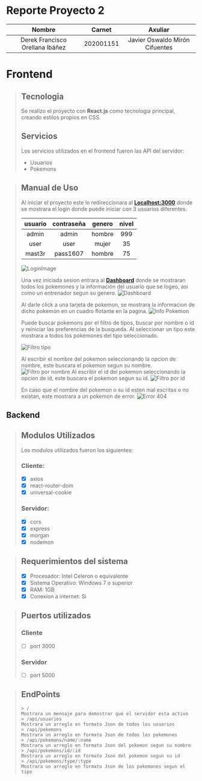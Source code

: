 # Reporte Proyecto 2
|             Nombre              |  Carnet   |            Axuliar             |
| :-----------------------------: | :-------: | :----------------------------: |
| Derek Francisco Orellana Ibáñez | 202001151 | Javier Oswaldo Mirón Cifuentes |
# Frontend
> ## Tecnologia
> Se realizo el proyecto con **React.js** como tecnologia principal, creando estilos propios en CSS.
> ## Servicios
> Los servicios utilizados en el frontend fueron las API del servidor: 
> + Usuarios
> + Pokemons

> ## Manual de Uso
> Al iniciar el proyecto este lo redireccionara al **[Localhost:3000](http://localhost:3000)** donde se mostrara el login donde puede iniciar con 3 usuarios diferentes.
> 
> | usuario | contraseña | genero | nivel |
> | :-----: | :--------: | :----: | :---: |
> |  admin  |   admin    | hombre |  999  |
> |  user   |    user    | mujer  |  35   |
> | mast3r  |  pass1607  | hombre |  75   |
> 
> ![LoginImage](https://i.imgur.com/J3TTetH.png, "Imagen del login")
>
> Una vez iniciada sesion entrara al **[Dashboard](http://localhost:3000/dashboard)** donde se mostraran todos los pokemones y la información del usuario que se logeo, asi como un entrenador segun su genero.
> ![Dashboard](https://i.imgur.com/o8Z1lXG.png, "Imagen Dashboard")
> 
> Al darle click a una tarjeta de pokemon, se mostrara la informacion de dicho pokemon en un cuadro flotante en la pagina.
> ![Info Pokemon](https://i.imgur.com/4njXaTC.png, "Imagen Info Pokemon")
> 
> Puede buscar pokemons por el filtro de tipos, buscar por nombre o id y reiniciar las preferencias de la busqueda. Al seleccionar un tipo este mostrara a todos los pokemones del tipo seleccionado.
> 
> ![Filtro tipo](https://i.imgur.com/kDCxCt8.png, "Imagen Busqueda por filtro")
> 
> Al escribir el nombre del pokemon seleccionando la opcion de nombre, este buscara el pokemon segun su nombre.
> ![Filtro por nombre](https://i.imgur.com/Rlgf9S9.png, "Imagen Busqueda por nombre")
> Al escribir el id del pokemon seleccionando la opcion de id, este buscara el pokemon segun su id.
> ![Filtro por id](https://i.imgur.com/2TyiD1i.png, "Imagen Busqueda por id")
> 
> En caso que el nombre del pokemon o su id esten mal escritas o no existan, este mostrara a un pokemon de error.
> ![Error 404](https://i.imgur.com/eQzUL8t.png, "Imagen Busqueda resultado error")

## Backend
> ## Modulos Utilizados
> Los modulos utilizados fueron los siguientes: 
> ### Cliente:  
> - [x] axios
> - [x] react-router-dom
> - [x] universal-cookie
> ### Servidor:
> - [x] cors
> - [x] express
> - [x] morgan
> - [x] nodemon


> ## Requerimientos del sistema
> - [x] Procesador: Intel Celeron o equivalente
> - [x] Sistema Operativo: Windows 7 o superior
> - [x] RAM: 1GB 
> - [x] Conexion a internet: Si

> ## Puertos utilizados
> ### Cliente
> - [ ] port 3000
> ### Servidor
> - [ ] port 5000

> ## EndPoints
> ```
> > /
> Mostrara un mensaje para demostrar que el servidor esta activo
> > /api/usuarios
> Mostrara un arreglo en formato Json de todos los usuarios
> > /api/pokemons
> Mostrara un arreglo en formato Json de todos los pokemones
> > /api/pokemons/name/:name
> Mostrara un arreglo en formato Json del pokemon segun su nombre
> > /api/pokemons/id/:id
> Mostrara un arreglo en formato Json del pokemon segun su id
> > /api/pokemons/type/:type
> Mostrara un arreglo en formato Json de los pokemones segun el tipo
> ```
> <!-- This is commented out. -->